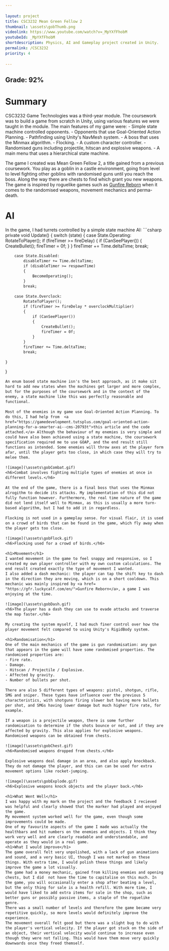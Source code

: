 ```yaml
---

layout: project
title: CSC3232 Mean Green Fellow 2
thumbnail: \assets\gobThumb.png
videolink: https://www.youtube.com/watch?v=_MpYXfFhobM
youtubeId: _MpYXfFhobM
shortdescription: Physics, AI and Gameplay project created in Unity.
permalink: /CSC3232
priority: 4

---
```

<h2>Grade: 92%</h2>
<h1>Summary</h1>
CSC3232 Game Technologies was a third-year module. The coursework was to build a game from scratch in Unity, using various features we were taught in the module. The main features of my game were:
- Simple state machine controlled opponents.
- Opponents that use Goal-Oriented Action Planning.
- Pathfinding using Unity's NavMesh system.
- A boss that uses the Minmax algorithm.
- Flocking.
- A custom character controller.
- Randomised guns including projectile, hitscan and explosive weapons.
- A main menu that uses a hierarchical state machine.

The game I created was Mean Green Fellow 2, a title gained from a previous coursework. You play as a goblin in a castle environment, going from level to level fighting other goblins with randomised guns until you reach the boss. Along the way there are chests to find which grant you new weapons. The game is inspired by roguelike games such as <a href= "https://gfr.luckycalf.com/en/">Gunfire Reborn</a> when it comes to the randomised weapons, movement mechanics and perma-death.

<h1>AI</h1>
In the game, I had turrets controlled by a simple state machine AI:
```csharp
private void Update()
{
    switch (state)
    {
        case State.Operating:
            RotateToPlayer();
            if (fireTimer >= fireDelay)
            {
                if (CanSeePlayer())
                {
                    CreateBullet();
                    fireTimer = 0f;
                }
            }
            fireTimer += Time.deltaTime;
            break;

        case State.Disabled:
            disableTimer += Time.deltaTime;
            if (disableTimer >= respawnTime)
            {
                BecomeOperating();
            }
            break;

        case State.Overclock:
            RotateToPlayer();
            if (fireTimer >= fireDelay * overclockMultiplier)
            {
                if (CanSeePlayer())
                {
                    CreateBullet();
                    fireTimer = 0f;
                }
            }
            fireTimer += Time.deltaTime;
            break;

    }
}
```
An enum based state machine isn's the best approach, as it make sit hard to add new states when the machines get larger and more complex, but for the purposes of the coursework and in the context of the enemy, a state machine like this was perfectly reasonable and functional.

Most of the enemies in my game use Goal-Oriented Action Planning. To do this, I had help from  <a href="https://gamedevelopment.tutsplus.com/goal-oriented-action-planning-for-a-smarter-ai--cms-20793t">this article and the code attached.</a> Although the behaviour of my enemies is very simple and could have also been achieved using a state machine, the coursework specification required me to use GOAP, and the end result still functions as intended. Some enemies will throw axes at the player form afar, until the player gets too close, in which case they will try to melee them.

![image](\assets\gobCombat.gif)
<h6>Combat involves fighting multiple types of enemies at once in different levels.</h6>

At the end of the game, there is a final boss that uses the Minmax alrogithm to decide its attacks. My implementation of this did not fully function however. Furthermore, the real time nature of the game did not lend itself well to Minmax, as this is usually a more turn-based algorithm, but I had to add it in regardless.

Flocking is not used in a gameplay sense. For visual flair, it is used on a crowd of birds that can be found in the game, which fly away when the player gets too close.

![image](\assets\gobFlock.gif)
<h6>Flocking used for a crowd of birds.</h6>

<h1>Movement</h1>
I wanted movement in the game to feel snappy and responsive, so I created my own player controller with my own custom calculations. The end result created exactly the type of movement I wanted.
I also added a dash mechanic: the player can tap the shift key to dash in the direction they are moving, which is on a short cooldown. This mechanic was mainly inspired by <a href= "https://gfr.luckycalf.com/en/">Gunfire Reborn</a>, a game I was enjoying at the time.

![image](\assets\gobDash.gif)
<h6>The player has a dash they can use to evade attacks and traverse the map faster.</h6>

My creating the system myself, I had much finer control over how the player movement felt compared to using Unity's RigidBody system.

<h1>Randomisation</h1>
One of the main mechanics of the game is gun randomisation: any gun that appears in the game will have some randomised properties. The randomised properties are:
- Fire rate.
- Damage.
- Hitscan / Projectile / Explosive.
- Affected by gravity.
- Number of bullets per shot.

There are also 5 different types of weapons: pistol, shotgun, rifle, SMG and sniper. These types have influence over the previous 5 characteristics, with shotguns firing slower but having more bullets per shot, and SMGs having lower damage but much higher fire rate, for example.

If a weapon is a projectile weapon, there is some further randomisation to determine if the shots bounce or not, and if they are affected by gravity. This also applies for explosive weapons.
Randomised weapons can be obtained from chests.

![image](\assets\gobChest.gif)
<h6>Randomised weapons dropped from chests.</h6>

Explosive weapons deal damage in an area, and also apply knockback. They do not damage the player, and this can can be used for extra movement options like rocket-jumping.

![image](\assets\gobExplode.gif)
<h6>Explosive weapons knock objects and the player back.</h6>

<h1>What Went Well</h1>
I was happy with my mark on the project and the feedback I recieved was helpful and clearly showed that the marker had played and enjoyed the game.
My movement system worked well for the game, even though some improvements could be made.
One of my favourite aspects of the game I made was actually the healthbars and hit numbers on the enemies and objects. I think they work very well and are clearly readable and understandable, and operate as they would in a real game.
<h1>What I would improve</h1>
The game overall felt very unpolished, with a lack of gun animations and sound, and a very basic UI, though I was not marked on these things. With extra time, I would polish these things and likely improve the game a lot visually.
The game had a money mechanic, gained from killing enemies and opening chests, but I did  not have the time to capitalise on this much. In the game, you will occasionally enter a shop after beating a level, but the only thing for sale is a health refill. With more time, I would have liked to add extra items for sale in the shop, such as better guns or possibly passive items, a staple of the roguelike genre.
There was a small number of levels and therefore the game became very repetitive quickly, so more levels would definitely improve the experience.
The movement overall felt good but there was a slight bug to do with the player's vertical velocity. If the player got stuck on the side of an object, their vertical velocity would continue to increase even though they were not falling. This would have them move very quickly downwards once they freed themself.

